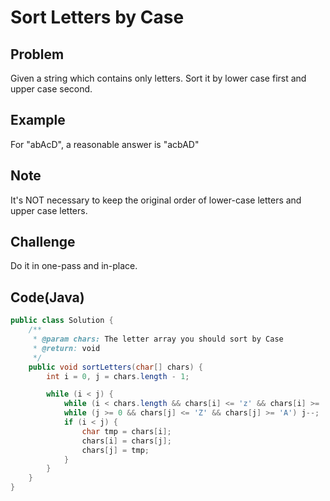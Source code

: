 # Sort Letters by Case

## Problem

Given a string which contains only letters. Sort it by lower case first and upper case second.

## Example

For "abAcD", a reasonable answer is "acbAD"

## Note

It's NOT necessary to keep the original order of lower-case letters and upper case letters.

## Challenge

Do it in one-pass and in-place.

## Code(Java)

```java
public class Solution {
    /**
     * @param chars: The letter array you should sort by Case
     * @return: void
     */
    public void sortLetters(char[] chars) {
        int i = 0, j = chars.length - 1;

        while (i < j) {
            while (i < chars.length && chars[i] <= 'z' && chars[i] >= 'a') i++;
            while (j >= 0 && chars[j] <= 'Z' && chars[j] >= 'A') j--;
            if (i < j) {
                char tmp = chars[i];
                chars[i] = chars[j];
                chars[j] = tmp;
            }
        }
    }
}
```
